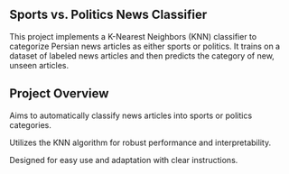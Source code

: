 ## Sports vs. Politics News Classifier
This project implements a K-Nearest Neighbors (KNN) classifier to categorize Persian news articles as either sports or politics. It trains on a dataset of labeled news articles and then predicts the category of new, unseen articles.

## Project Overview
Aims to automatically classify news articles into sports or politics categories.

Utilizes the KNN algorithm for robust performance and interpretability.

Designed for easy use and adaptation with clear instructions.
